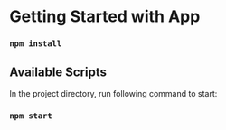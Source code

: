 # Getting Started with App

### `npm install`

## Available Scripts

In the project directory, run following command to start:

### `npm start`
